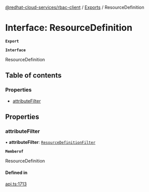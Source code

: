 [@redhat-cloud-services/rbac-client](../README.md) / [Exports](../modules.md) / ResourceDefinition

# Interface: ResourceDefinition

**`Export`**

**`Interface`**

ResourceDefinition

## Table of contents

### Properties

- [attributeFilter](ResourceDefinition.md#attributefilter)

## Properties

### attributeFilter

• **attributeFilter**: [`ResourceDefinitionFilter`](ResourceDefinitionFilter.md)

**`Memberof`**

ResourceDefinition

#### Defined in

[api.ts:1713](https://github.com/RedHatInsights/javascript-clients/blob/master/packages/rbac/api.ts#L1713)
